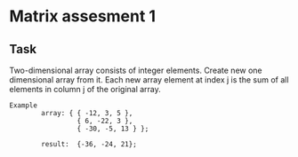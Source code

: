 # Matrix assesment 1

## Task
Two-dimensional array consists of integer elements. Create new one dimensional array from it. Each new array element at index j is the sum of all elements in column j of the original array.  
```
Example 
        array: { { -12, 3, 5 },
                 { 6, -22, 3 },
                 { -30, -5, 13 } };
        
		result:  {-36, -24, 21};
```

